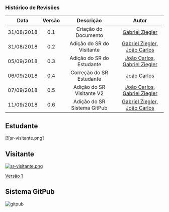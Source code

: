 [João Carlos]: https://github.com/joao4018
[Gabriel Ziegler]: https://github.com/gabrielziegler3

### Histórico de Revisões

| Data       | Versão | Descrição            |         Autor             |
|:----------:|:------:|:--------------------:|:-------------------------:|
| 31/08/2018 | 0.1 | Criação do Documento    | [Gabriel Ziegler]         |
| 31/08/2018 | 0.2 | Adição do SR do Visitante | [Gabriel Ziegler], [João Carlos] |
| 05/09/2018 | 0.3 | Adição do SR do Estudante | [João Carlos], [Gabriel Ziegler]|
| 06/09/2018 | 0.4 | Correção do SR Estudante | [João Carlos]|
| 07/09/2018 | 0.5 | Adição do SR Visitante V2 | [João Carlos], [Gabriel Ziegler]|
| 11/09/2018 | 0.6 | Adição do SR Sistema GitPub | [Gabriel Ziegler], [João Carlos]|

## Estudante

[![sr-visitante.png]

## Visitante

[![sr-visitante.png](https://user-images.githubusercontent.com/29952415/45133943-62fbfb00-b16e-11e8-807a-af8f88b28913.png)](https://user-images.githubusercontent.com/29952415/45133943-62fbfb00-b16e-11e8-807a-af8f88b28913.png)

[Versão 1](https://images.zenhubusercontent.com/59d66de5b0222d5de47a6fd4/74f63580-6a31-4b9c-a6f5-58c486a9c56c)

## Sistema GitPub 

![gitpub](https://user-images.githubusercontent.com/18370133/45378650-72e36700-b5d4-11e8-9377-b28a42065b1c.png)
